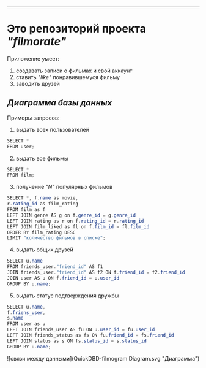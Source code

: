 ---

# Это репозиторий проекта *"filmorate"*

Приложение умеет:

1. создавать записи о фильмах и свой аккаунт
2. ставить *"like"* понравившемуся фильму
3. заводить друзей

## *Диаграмма базы данных*

Примеры запросов:

1. выдать всех пользователей
``` java
SELECT *
FROM user; 
```
2. выдать все фильмы
``` java
SELECT *
FROM film; 
```
3. получение *"N"* популярных фильмов
``` java
SELECT *, f.name as movie,
r.rating_id as film_rating
FROM film as f
LEFT JOIN genre AS g on f.genre_id = g.genre_id
LEFT JOIN rating as r on f.rating_id = r.rating_id
LEFT JOIN film_liked as fl on f.film_id = fl.film_id
ORDER BY film_rating DESC
LIMIT "количество фильмов в списке";
```
4. выдать общих друзей
``` java
SELECT u.name
FROM friends_user."friend_id" AS f1
JOIN friends_user."friend_id" AS f2 ON f.friend_id = f2.friend_id
JOIN user AS u ON f.friend_id = u.user_id
GROUP BY u.name;
```
5. выдать статус подтверждения дружбы
``` java
SELECT u.name,
f.friens_user,
s.name
FROM user as u
LEFT JOIN friends_user AS fu ON u.user_id = fu.user_id
LEFT JOIN friends_status as fs ON fu.friend_id = fs.friend_id
LEFT JOIN status as s ON fs.status_id = s.status_id
GROUP BY u.name;
```
![связи между данными](QuickDBD-filmogram Diagram.svg "Диаграмма")
